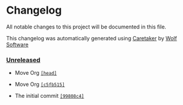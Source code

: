 # Changelog

All notable changes to this project will be documented in this file.


This changelog was automatically generated using [Caretaker](https://github.com/DevelopersToolbox/caretaker) by [Wolf Software](https://github.com/WolfSoftware)

### [Unreleased](https://github.com/BlueTeamToolbox/tcp-wrapper-asn-filter/compare/v0.1.1...HEAD)

- Move Org [`[head]`](https://github.com/BlueTeamToolbox/tcp-wrapper-asn-filter/commit/)

- Move Org [`[c5fb515]`](https://github.com/BlueTeamToolbox/tcp-wrapper-asn-filter/commit/c5fb51528119b58060abaa9708b09ac34c15dddc)

- The initial commit [`[99808c4]`](https://github.com/BlueTeamToolbox/tcp-wrapper-asn-filter/commit/99808c489344760cc1977df19b0af13829d0ce66)

